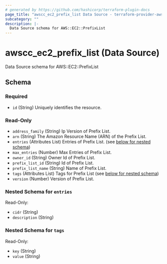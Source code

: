 ```yaml
---
# generated by https://github.com/hashicorp/terraform-plugin-docs
page_title: "awscc_ec2_prefix_list Data Source - terraform-provider-awscc"
subcategory: ""
description: |-
  Data Source schema for AWS::EC2::PrefixList
---
```


# awscc_ec2_prefix_list (Data Source)

Data Source schema for AWS::EC2::PrefixList



<!-- schema generated by tfplugindocs -->
## Schema

### Required

- `id` (String) Uniquely identifies the resource.

### Read-Only

- `address_family` (String) Ip Version of Prefix List.
- `arn` (String) The Amazon Resource Name (ARN) of the Prefix List.
- `entries` (Attributes List) Entries of Prefix List. (see [below for nested schema](#nestedatt--entries))
- `max_entries` (Number) Max Entries of Prefix List.
- `owner_id` (String) Owner Id of Prefix List.
- `prefix_list_id` (String) Id of Prefix List.
- `prefix_list_name` (String) Name of Prefix List.
- `tags` (Attributes List) Tags for Prefix List (see [below for nested schema](#nestedatt--tags))
- `version` (Number) Version of Prefix List.

<a id="nestedatt--entries"></a>
### Nested Schema for `entries`

Read-Only:

- `cidr` (String)
- `description` (String)


<a id="nestedatt--tags"></a>
### Nested Schema for `tags`

Read-Only:

- `key` (String)
- `value` (String)


